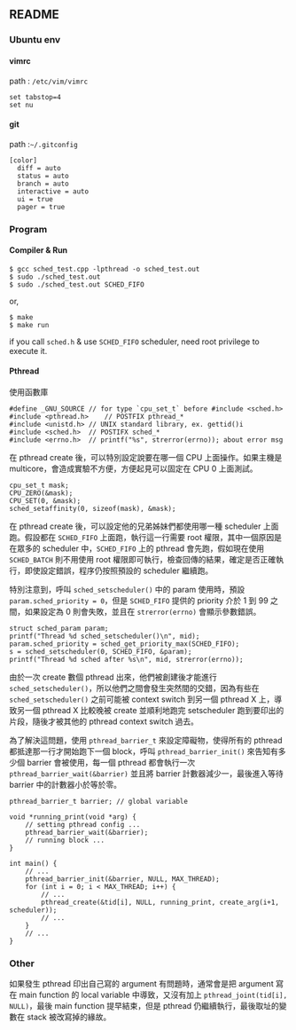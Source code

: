## README ##

### Ubuntu env ###

#### vimrc ###

path : `/etc/vim/vimrc`

```
set tabstop=4
set nu
```

#### git ####

path :`~/.gitconfig`
```
[color]
  diff = auto
  status = auto
  branch = auto
  interactive = auto
  ui = true
  pager = true
```

### Program ###

#### Compiler & Run ####

```
$ gcc sched_test.cpp -lpthread -o sched_test.out
$ sudo ./sched_test.out
$ sudo ./sched_test.out SCHED_FIFO
```

or,

```
$ make
$ make run
```

if you call `sched.h` & use `SCHED_FIFO` scheduler, need root privilege to execute it.

#### Pthread ####


使用函數庫

```
#define _GNU_SOURCE	// for type `cpu_set_t` before #include <sched.h>
#include <pthread.h>	// POSTFIX pthread_*
#include <unistd.h>	// UNIX standard library, ex. gettid()i
#include <sched.h>	// POSTIFX sched_*
#include <errno.h>	// printf("%s", strerror(errno)); about error msg
```

在 pthread create 後，可以特別設定說要在哪一個 CPU 上面操作。如果主機是 multicore，會造成實驗不方便，方便起見可以固定在 CPU 0 上面測試。

```
cpu_set_t mask;
CPU_ZERO(&mask);
CPU_SET(0, &mask);
sched_setaffinity(0, sizeof(mask), &mask);
```

在 pthread create 後，可以設定他的兄弟姊妹們都使用哪一種 scheduler 上面跑。假設都在 `SCHED_FIFO` 上面跑，執行這一行需要 root 權限，其中一個原因是在眾多的 scheduler 中，`SCHED_FIFO` 上的 pthread 會先跑，假如現在使用 `SCHED_BATCH` 則不用使用 root 權限即可執行，檢查回傳的結果，確定是否正確執行，即使設定錯誤，程序仍按照預設的 scheduler 繼續跑。

特別注意到，呼叫 `sched_setscheduler()` 中的 param 使用時，預設 `param.sched_priority = 0`，但是 `SCHED_FIFO` 提供的 priority 介於 1 到 99 之間，如果設定為 0 則會失敗，並且在 `strerror(errno)` 會顯示參數錯誤。

```
struct sched_param param;
printf("Thread %d sched_setscheduler()\n", mid);
param.sched_priority = sched_get_priority_max(SCHED_FIFO);
s = sched_setscheduler(0, SCHED_FIFO, &param);
printf("Thread %d sched after %s\n", mid, strerror(errno));
```

由於一次 create 數個 pthread 出來，他們被創建後才能進行 `sched_setscheduler()`，所以他們之間會發生突然間的交錯，因為有些在 `sched_setscheduler()` 之前可能被 context switch 到另一個 pthread X 上，導致另一個 pthread X 比較晚被 create 並順利地跑完 setscheduler 跑到要印出的片段，隨後才被其他的 pthread context switch 過去。

為了解決這問題，使用 `pthread_barrier_t` 來設定障礙物，使得所有的 pthread 都抵達那一行才開始跑下一個 block，呼叫 `pthread_barrier_init()` 來告知有多少個 barrier 會被使用，每一個 pthread 都會執行一次 `pthread_barrier_wait(&barrier)` 並且將 barrier 計數器減少一，最後進入等待 barrier 中的計數器小於等於零。

```
pthread_barrier_t barrier; // global variable

void *running_print(void *arg) {
	// setting pthread config ...
	pthread_barrier_wait(&barrier);
	// running block ...
}

int main() {
	// ...
	pthread_barrier_init(&barrier, NULL, MAX_THREAD);
	for (int i = 0; i < MAX_THREAD; i++) {
        // ...
        pthread_create(&tid[i], NULL, running_print, create_arg(i+1, scheduler));
        // ...
    }
    // ...
}
```

### Other ####

如果發生 pthread 印出自己寫的 argument 有問題時，通常會是把 argument 寫在 main function 的 local variable 中導致，又沒有加上 `pthread_joint(tid[i], NULL)`，最後 main function 提早結束，但是 pthread 仍繼續執行，最後取址的變數在 stack 被改寫掉的緣故。

